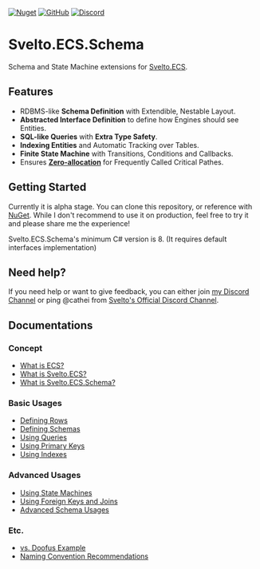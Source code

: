 [![Nuget](https://img.shields.io/nuget/v/Svelto.ECS.Schema)](https://www.nuget.org/packages/Svelto.ECS.Schema/) [![GitHub](https://img.shields.io/github/license/cathei/Svelto.ECS.Schema)](https://github.com/cathei/Svelto.ECS.Schema/blob/master/LICENSE) [![Discord](https://img.shields.io/discord/942240862354702376?color=%235865F2&label=discord&logo=discord&logoColor=%23FFFFFF)](https://discord.gg/Dvak3QMj3n)

# Svelto.ECS.Schema
Schema and State Machine extensions for [Svelto.ECS](https://github.com/sebas77/Svelto.ECS).

## Features
* RDBMS-like **Schema Definition** with Extendible, Nestable Layout.
* **Abstracted Interface Definition** to define how Engines should see Entities.
* **SQL-like Queries** with **Extra Type Safety**.
* **Indexing Entities** and Automatic Tracking over Tables.
* **Finite State Machine** with Transitions, Conditions and Callbacks.
* Ensures [**Zero-allocation**](https://www.sebaslab.com/zero-allocation-code-in-unity/) for Frequently Called Critical Pathes.

## Getting Started
Currently it is alpha stage. You can clone this repository, or reference with [NuGet](https://www.nuget.org/packages/Svelto.ECS.Schema/). While I don't recommend to use it on production, feel free to try it and please share me the experience!

Svelto.ECS.Schema's minimum C# version is 8. (It requires default interfaces implementation)

## Need help?
If you need help or want to give feedback, you can either join [my Discord Channel](https://discord.gg/Dvak3QMj3n) or ping @cathei from [Svelto's Official Discord Channel](https://discord.gg/3qAdjDb).

## Documentations
### Concept
* [What is ECS?](docs/concept-ecs.md)
* [What is Svelto.ECS?](docs/concept-svelto.md)
* [What is Svelto.ECS.Schema?](docs/concept-schema.md)

### Basic Usages
* [Defining Rows](docs/basic-rows.md)
* [Defining Schemas](docs/basic-schemas.md)
* [Using Queries](docs/basic-queries.md)
* [Using Primary Keys](docs/basic-pks.md)
* [Using Indexes](docs/basic-indexes.md)

### Advanced Usages
* [Using State Machines](docs/advanced-state-machines.md)
* [Using Foreign Keys and Joins](docs/advanced-fks.md)
* [Advanced Schema Usages](docs/advanced-schemas.md)

### Etc.
* [vs. Doofus Example](docs/vs-doofus.md)
* [Naming Convention Recommendations](docs/naming-conventions.md)

